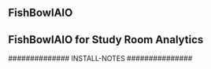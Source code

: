 

## FishBowlAIO                           
## FishBowlAIO for Study Room Analytics   

############## INSTALL-NOTES ###############
